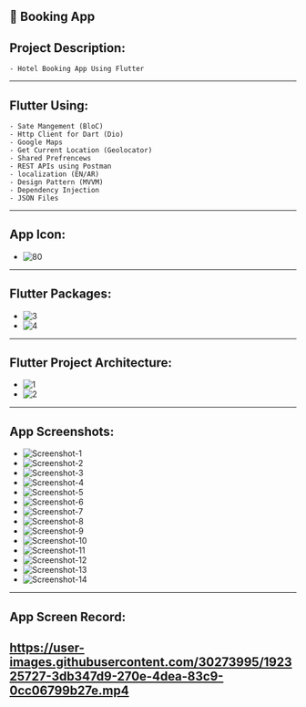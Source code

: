 📱 Booking App 
------------------
Project Description:
-----------------------
    - Hotel Booking App Using Flutter
-----------------------------------------------------------------------------------------------------------------------------
Flutter Using:
---------------
    - Sate Mangement (BloC)
    - Http Client for Dart (Dio)
    - Google Maps
    - Get Current Location (Geolocator)
    - Shared Prefrencews
    - REST APIs using Postman
    - localization (EN/AR)
    - Design Pattern (MVVM)
    - Dependency Injection
    - JSON Files
-----------------------------------------------------------------------------------------------------------------------------
 App Icon:
------------------
   -  ![80](https://user-images.githubusercontent.com/30273995/190913456-49c96cfc-ba3c-4386-a7fd-0752c42f917f.png)
-----------------------------------------------------------------------------------------------------------------------------
Flutter Packages:
-----------------
   -  ![3](https://user-images.githubusercontent.com/30273995/192323192-8efdc602-3552-48fb-b8b8-8ba3352a0ff0.PNG)
   -  ![4](https://user-images.githubusercontent.com/30273995/192319043-0fa31bfc-500f-4aec-82d9-e8e9ceaeffaf.PNG)
-----------------------------------------------------------------------------------------------------------------------------
Flutter Project Architecture:
-----------------------------
   -  ![1](https://user-images.githubusercontent.com/30273995/192319342-c8ab5750-f6c4-4e52-a546-6362d1cd2e72.PNG)
   -  ![2](https://user-images.githubusercontent.com/30273995/192319321-5e52d6f1-8ea0-4e32-b43a-cb2f30b19d34.PNG)
-----------------------------------------------------------------------------------------------------------------------------
App Screenshots:
----------------
  - ![Screenshot-1](https://user-images.githubusercontent.com/30273995/192324044-131126b5-5e63-4c86-95ff-04132ec8e577.jpg)
  - ![Screenshot-2](https://user-images.githubusercontent.com/30273995/192324091-73065484-ebb8-4f27-883f-04a6e6cf30f4.jpg)
  - ![Screenshot-3](https://user-images.githubusercontent.com/30273995/192324116-baa24618-a6ca-4150-9e78-4bfcf40260d3.jpg)
  - ![Screenshot-4](https://user-images.githubusercontent.com/30273995/192324137-928ac752-f3e1-4166-9b9b-eca14d8a8444.jpg)
  - ![Screenshot-5](https://user-images.githubusercontent.com/30273995/192324161-682b34dc-05cc-4b50-8dd2-07d1cdb8e138.jpg)
  - ![Screenshot-6](https://user-images.githubusercontent.com/30273995/192324227-dfe61a8e-09cc-4460-bffc-aaaca76e5081.jpg)
  - ![Screenshot-7](https://user-images.githubusercontent.com/30273995/192323326-02a619b8-016a-439a-bbb5-e5c4f347e342.jpg)
  - ![Screenshot-8](https://user-images.githubusercontent.com/30273995/192323385-6e99e977-9203-47e3-9688-f7506012d8ce.jpg)
  - ![Screenshot-9](https://user-images.githubusercontent.com/30273995/192323594-66b75cb2-3742-4316-8b57-aa6a6f774dac.jpg)
  - ![Screenshot-10](https://user-images.githubusercontent.com/30273995/192323758-2b1303fd-4fb2-4b69-969b-578380ff39f2.jpg)
  - ![Screenshot-11](https://user-images.githubusercontent.com/30273995/192323828-d32ba1a6-ebc2-4168-b98f-28fcbd3b748a.jpg)
  - ![Screenshot-12](https://user-images.githubusercontent.com/30273995/192323930-7fef7085-fb21-4b86-8062-91e1f52e8b82.jpg)
  - ![Screenshot-13](https://user-images.githubusercontent.com/30273995/192323998-630d94d7-f782-43da-a09b-5f1c8a56bfc4.jpg)
  - ![Screenshot-14](https://user-images.githubusercontent.com/30273995/192324027-b260beb8-5b0e-4946-8e02-707c62a99541.jpg)
-----------------------------------------------------------------------------------------------------------------------------
App Screen Record:
------------------
 https://user-images.githubusercontent.com/30273995/192325727-3db347d9-270e-4dea-83c9-0cc06799b27e.mp4
-----------------------------------------------------------------------------------------------------------------------------
